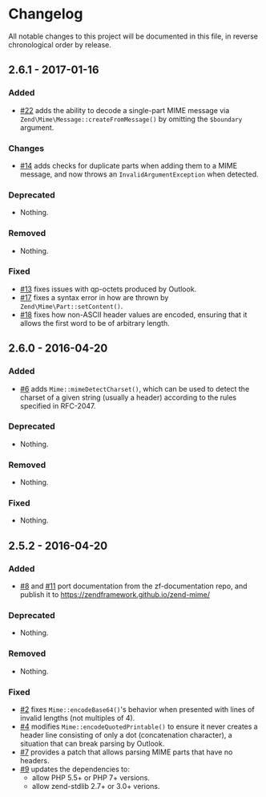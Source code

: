 # Changelog

All notable changes to this project will be documented in this file, in reverse chronological order by release.

## 2.6.1 - 2017-01-16

### Added

- [#22](https://github.com/zendframework/zend-mime/pull/22) adds the ability to
  decode a single-part MIME message via `Zend\Mime\Message::createFromMessage()`
  by omitting the `$boundary` argument.

### Changes

- [#14](https://github.com/zendframework/zend-mime/pull/14) adds checks for
  duplicate parts when adding them to a MIME message, and now throws an
  `InvalidArgumentException` when detected.

### Deprecated

- Nothing.

### Removed

- Nothing.

### Fixed

- [#13](https://github.com/zendframework/zend-mime/pull/13) fixes issues with
  qp-octets produced by Outlook.
- [#17](https://github.com/zendframework/zend-mime/pull/17) fixes a syntax error
  in how are thrown by `Zend\Mime\Part::setContent()`.
- [#18](https://github.com/zendframework/zend-mime/pull/18) fixes how non-ASCII
  header values are encoded, ensuring that it allows the first word to be of
  arbitrary length.

## 2.6.0 - 2016-04-20

### Added

- [#6](https://github.com/zendframework/zend-mime/pull/6) adds
  `Mime::mimeDetectCharset()`, which can be used to detect the charset
  of a given string (usually a header) according to the rules specified in
  RFC-2047.

### Deprecated

- Nothing.

### Removed

- Nothing.

### Fixed

- Nothing.

## 2.5.2 - 2016-04-20

### Added

- [#8](https://github.com/zendframework/zend-mime/pull/8) and
  [#11](https://github.com/zendframework/zend-mime/pull/11) port documentation
  from the zf-documentation repo, and publish it to
  https://zendframework.github.io/zend-mime/

### Deprecated

- Nothing.

### Removed

- Nothing.

### Fixed

- [#2](https://github.com/zendframework/zend-mime/pull/2) fixes
  `Mime::encodeBase64()`'s behavior when presented with lines of invalid
  lengths (not multiples of 4).
- [#4](https://github.com/zendframework/zend-mime/pull/4) modifies
  `Mime::encodeQuotedPrintable()` to ensure it never creates a header line
  consisting of only a dot (concatenation character), a situation that can break
  parsing by Outlook.
- [#7](https://github.com/zendframework/zend-mime/pull/7) provides a patch that
  allows parsing MIME parts that have no headers.
- [#9](https://github.com/zendframework/zend-mime/pull/9) updates the
  dependencies to:
  - allow PHP 5.5+ or PHP 7+ versions.
  - allow zend-stdlib 2.7+ or 3.0+ verions.
